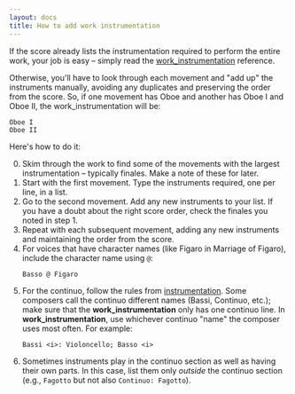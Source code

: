```yaml
---
layout: docs 
title: How to add work instrumentation
---
```

If the score already lists the instrumentation required to perform the entire work, your job is easy – simply read the [work_instrumentation](/docs/references/columns#work_instrumentation) reference.

Otherwise, you'll have to look through each movement and "add up" the instruments manually, avoiding any duplicates and preserving the order from the score. So, if one movement has Oboe and another has Oboe I and Oboe II, the work_instrumentation will be:
```
Oboe I
Oboe II
```

Here's how to do it:

0. Skim through the work to find some of the movements with the largest instrumentation – typically finales. Make a note of these for later. 
1. Start with the first movement. Type the instruments required, one per line, in a list.
2. Go to the second movement. Add any new instruments to your list. If you have a doubt about the right score order, check the finales you noted in step 1.
3. Repeat with each subsequent movement, adding any new instruments and maintaining the order from the score.
4. For voices that have character names (like Figaro in Marriage of Figaro), include the character name using `@`:
   ```
   Basso @ Figaro
   ```
5. For the continuo, follow the rules from [instrumentation](/docs/references/columns#instrumentation). Some composers call the continuo different names (Bassi, Continuo, etc.); make sure that the **work_instrumentation** only has one continuo line. In **work_instrumentation**, use whichever continuo "name" the composer uses most often. For example:
    ```
    Bassi <i>: Violoncello; Basso <i>
    ```
6. Sometimes instruments play in the continuo section as well as having their own parts. In this case, list them only _outside_ the continuo section (e.g., `Fagotto` but not also `Continuo: Fagotto`).
